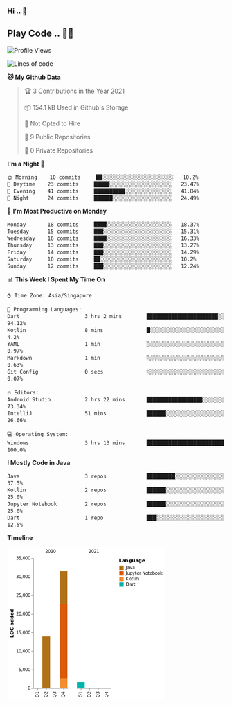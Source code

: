 ### Hi .. 👋
## Play Code .. 💬🚀

<!--START_SECTION:waka-->
![Profile Views](http://img.shields.io/badge/Profile%20Views-1-blue)

![Lines of code](https://img.shields.io/badge/From%20Hello%20World%20I%27ve%20Written-47101%20lines%20of%20code-blue)

**🐱 My Github Data** 

> 🏆 3 Contributions in the Year 2021
 > 
> 📦 154.1 kB Used in Github's Storage 
 > 
> 🚫 Not Opted to Hire
 > 
> 📜 9 Public Repositories 
 > 
> 🔑 0 Private Repositories  
 > 
**I'm a Night 🦉** 

```text
🌞 Morning    10 commits     ██░░░░░░░░░░░░░░░░░░░░░░░   10.2% 
🌆 Daytime    23 commits     █████░░░░░░░░░░░░░░░░░░░░   23.47% 
🌃 Evening    41 commits     ██████████░░░░░░░░░░░░░░░   41.84% 
🌙 Night      24 commits     ██████░░░░░░░░░░░░░░░░░░░   24.49%

```
📅 **I'm Most Productive on Monday** 

```text
Monday       18 commits     ████░░░░░░░░░░░░░░░░░░░░░   18.37% 
Tuesday      15 commits     ███░░░░░░░░░░░░░░░░░░░░░░   15.31% 
Wednesday    16 commits     ████░░░░░░░░░░░░░░░░░░░░░   16.33% 
Thursday     13 commits     ███░░░░░░░░░░░░░░░░░░░░░░   13.27% 
Friday       14 commits     ███░░░░░░░░░░░░░░░░░░░░░░   14.29% 
Saturday     10 commits     ██░░░░░░░░░░░░░░░░░░░░░░░   10.2% 
Sunday       12 commits     ███░░░░░░░░░░░░░░░░░░░░░░   12.24%

```


📊 **This Week I Spent My Time On** 

```text
⌚︎ Time Zone: Asia/Singapore

💬 Programming Languages: 
Dart                     3 hrs 2 mins        ███████████████████████░░   94.12% 
Kotlin                   8 mins              █░░░░░░░░░░░░░░░░░░░░░░░░   4.2% 
YAML                     1 min               ░░░░░░░░░░░░░░░░░░░░░░░░░   0.97% 
Markdown                 1 min               ░░░░░░░░░░░░░░░░░░░░░░░░░   0.63% 
Git Config               0 secs              ░░░░░░░░░░░░░░░░░░░░░░░░░   0.07%

🔥 Editors: 
Android Studio           2 hrs 22 mins       ██████████████████░░░░░░░   73.34% 
IntelliJ                 51 mins             ██████░░░░░░░░░░░░░░░░░░░   26.66%

💻 Operating System: 
Windows                  3 hrs 13 mins       █████████████████████████   100.0%

```

**I Mostly Code in Java** 

```text
Java                     3 repos             █████████░░░░░░░░░░░░░░░░   37.5% 
Kotlin                   2 repos             ██████░░░░░░░░░░░░░░░░░░░   25.0% 
Jupyter Notebook         2 repos             ██████░░░░░░░░░░░░░░░░░░░   25.0% 
Dart                     1 repo              ███░░░░░░░░░░░░░░░░░░░░░░   12.5%

```


**Timeline**

![Chart not found](https://raw.githubusercontent.com/Goggxi/Goggxi/master/charts/bar_graph.png) 


<!--END_SECTION:waka-->
